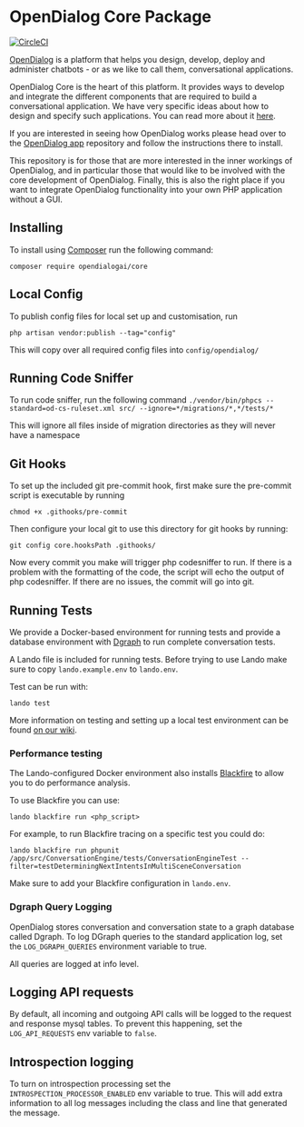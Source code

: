 # OpenDialog Core Package

[![CircleCI](https://circleci.com/gh/opendialogai/core/tree/master.svg?style=svg&circle-token=d14bcacaf3cd3e6ae4dfd2fb3bf03658cf0ca8fa)](https://circleci.com/gh/opendialogai/core/tree/master)

[OpenDialog](https://opendialog.ai) is a platform that helps you design, develop, deploy and administer chatbots - or as we like to call them, conversational applications.

OpenDialog Core is the heart of this platform. It provides ways to develop and integrate the different components that are required to build a conversational application. We have very specific ideas about how to design and specify such applications. You can read more about it [here](https://docs.opendialog.ai).

If you are interested in seeing how OpenDialog works please head over to the [OpenDialog app](https://github.com/opendialogai/opendialog) repository and follow the instructions there to install. 

This repository is for those that are more interested in the inner workings of OpenDialog, and in particular those that would like to be involved with the core development of OpenDialog. Finally, this is also the right place if you want to integrate OpenDialog functionality into your own PHP application without a GUI. 

## Installing

To install using [Composer](https://getcomposer.org/) run the following command:

`composer require opendialogai/core`

## Local Config
To publish config files for local set up and customisation, run

```php artisan vendor:publish --tag="config"```

This will copy over all required config files into `config/opendialog/`

## Running Code Sniffer

To run code sniffer, run the following command
```./vendor/bin/phpcs --standard=od-cs-ruleset.xml src/ --ignore=*/migrations/*,*/tests/*```

This will ignore all files inside of migration directories as they will never have a namespace

## Git Hooks

To set up the included git pre-commit hook, first make sure the pre-commit script is executable by running

```chmod +x .githooks/pre-commit```

Then configure your local git to use this directory for git hooks by running:

```git config core.hooksPath .githooks/```

Now every commit you make will trigger php codesniffer to run. If there is a problem with the formatting
of the code, the script will echo the output of php codesniffer. If there are no issues, the commit will
go into git.

## Running Tests

We provide a Docker-based environment for running tests and provide a database environment with [Dgraph](https://Dgraph.io) to run complete conversation tests. 

A Lando file is included for running tests. Before trying to use Lando make sure to copy `lando.example.env` to `lando.env`. 

Test can be run with:

    lando test
    
More information on testing and setting up a local test environment can be found [on our wiki](https://github.com/opendialogai/opendialog/wiki/Running-tests-through-PHPStorm).

### Performance testing

The Lando-configured Docker environment also installs [Blackfire](https://blackfire.io) to allow you to do performance analysis. 

To use Blackfire you can use: 

```lando blackfire run <php_script>```

For example, to run Blackfire tracing on a specific test you could do:

```lando blackfire run phpunit /app/src/ConversationEngine/tests/ConversationEngineTest --filter=testDeterminingNextIntentsInMultiSceneConversation```

Make sure to add your Blackfire configuration in `lando.env`. 

### Dgraph Query Logging

OpenDialog stores conversation and conversation state to a graph database called Dgraph. To log DGraph queries to the standard application log, set the `LOG_DGRAPH_QUERIES` environment variable to true.

All queries are logged at info level.

## Logging API requests

By default, all incoming and outgoing API calls will be logged to the request and response mysql tables.
To prevent this happening, set the `LOG_API_REQUESTS` env variable to `false`.

## Introspection logging

To turn on introspection processing set the `INTROSPECTION_PROCESSOR_ENABLED` env variable to true. This will add
extra information to all log messages including the class and line that generated the message.

